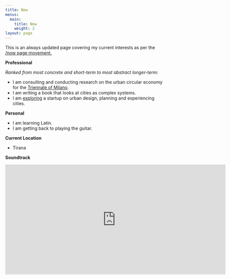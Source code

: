 ```yaml
---
title: Now
menus:
  main:
    title: Now
    weight: 2
layout: page
---
```

This is an always updated page covering my current interests as per the [/now page movement.](https://nownownow.com/)

**Professional**

*Ranked from most concrete and short-term to most abstract longer-term:* 

* I am consulting and conducting research on the urban circular economy for the [Triennale of Milano](https://www.triennale.org/en/).
* I am writing a book that looks at cities as complex systems.
* I am [exploring](http://www.beondeck.com) a startup on urban design, planning and experiencing cities.

**Personal**

* I am learning Latin.
* I am getting back to playing the guitar.

**Current Location**

* Tirana

**Soundtrack**

<iframe scrolling="no" frameborder="0" allowTransparency="true" src="https://www.deezer.com/plugins/player?format=classic&autoplay=false&playlist=true&width=700&height=350&color=EF5466&layout=&size=medium&type=playlist&id=2301948262&app_id=1" width="700" height="350"></iframe>